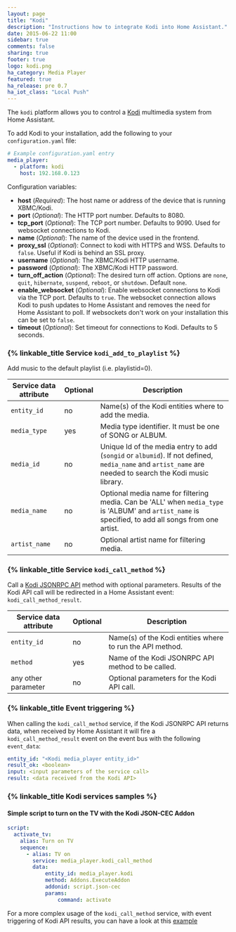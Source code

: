 ```yaml
---
layout: page
title: "Kodi"
description: "Instructions how to integrate Kodi into Home Assistant."
date: 2015-06-22 11:00
sidebar: true
comments: false
sharing: true
footer: true
logo: kodi.png
ha_category: Media Player
featured: true
ha_release: pre 0.7
ha_iot_class: "Local Push"
---
```



The `kodi` platform allows you to control a [Kodi](http://kodi.tv/) multimedia system from Home Assistant.

To add Kodi to your installation, add the following to your `configuration.yaml` file:

```yaml
# Example configuration.yaml entry
media_player:
  - platform: kodi
    host: 192.168.0.123
```

Configuration variables:

- **host** (*Required*): The host name or address of the device that is running XBMC/Kodi.
- **port** (*Optional*): The HTTP port number. Defaults to 8080.
- **tcp_port** (*Optional*): The TCP port number. Defaults to 9090. Used for websocket connections to Kodi.
- **name** (*Optional*): The name of the device used in the frontend.
- **proxy_ssl** (*Optional*): Connect to kodi with HTTPS and WSS. Defaults to `false`. Useful if Kodi is behind an SSL proxy.
- **username** (*Optional*): The XBMC/Kodi HTTP username.
- **password** (*Optional*): The XBMC/Kodi HTTP password.
- **turn_off_action** (*Optional*): The desired turn off action. Options are `none`, `quit`, `hibernate`, `suspend`, `reboot`, or `shutdown`. Default `none`.
- **enable_websocket** (*Optional*): Enable websocket connections to Kodi via the TCP port. Defaults to `true`. The websocket connection allows Kodi to push updates to Home Assistant and removes the need for Home Assistant to poll. If websockets don't work on your installation this can be set to `false`.
- **timeout** (*Optional*): Set timeout for connections to Kodi. Defaults to 5 seconds.


### {% linkable_title Service `kodi_add_to_playlist` %}

Add music to the default playlist (i.e. playlistid=0).

| Service data attribute | Optional | Description |
| ---------------------- | -------- | ----------- |
| `entity_id` | no | Name(s) of the Kodi entities where to add the media.
| `media_type` | yes | Media type identifier. It must be one of SONG or ALBUM.
| `media_id` | no | Unique Id of the media entry to add (`songid` or `albumid`). If not defined, `media_name` and `artist_name` are needed to search the Kodi music library.
| `media_name` | no| Optional media name for filtering media. Can be 'ALL' when `media_type` is 'ALBUM' and `artist_name` is specified, to add all songs from one artist.
| `artist_name` | no | Optional artist name for filtering media.


### {% linkable_title Service `kodi_call_method` %}

Call a [Kodi JSONRPC API](http://kodi.wiki/?title=JSON-RPC_API) method with optional parameters. Results of the Kodi API call will be redirected in a Home Assistant event: `kodi_call_method_result`.

| Service data attribute | Optional | Description |
| ---------------------- | -------- | ----------- |
| `entity_id` | no | Name(s) of the Kodi entities where to run the API method.
| `method` | yes | Name of the Kodi JSONRPC API method to be called.
| any other parameter | no | Optional parameters for the Kodi API call.


### {% linkable_title Event triggering %}

When calling the `kodi_call_method` service, if the Kodi JSONRPC API returns data, when received by Home Assistant it will fire a `kodi_call_method_result` event on the event bus with the following `event_data`:

```yaml
entity_id: "<Kodi media_player entity_id>"
result_ok: <boolean>
input: <input parameters of the service call>
result: <data received from the Kodi API>
```

### {% linkable_title Kodi services samples %}

#### Simple script to turn on the TV with the Kodi JSON-CEC Addon

```yaml
script:
  activate_tv:
    alias: Turn on TV
    sequence:
      - alias: TV on
        service: media_player.kodi_call_method
        data:
            entity_id: media_player.kodi
            method: Addons.ExecuteAddon
            addonid: script.json-cec
            params:
                command: activate
```

For a more complex usage of the `kodi_call_method` service, with event triggering of Kodi API results, you can have a look at this [example](/cookbook/kodi_dynamic_input_select/)
